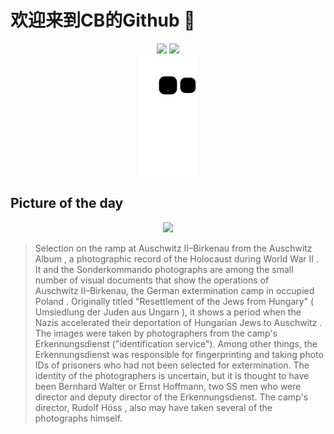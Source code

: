 
# 欢迎来到CB的Github 👋

<div align="center">
  <img height="137px" src="https://github-readme-stats.vercel.app/api?username=SuperCB&show_icons=true&theme=radical" />
  <img height="137px" src="https://github-readme-stats.vercel.app/api/top-langs/?username=SuperCB&hide_title=true&hide_border=true&layout=compact&langs_count=6&text_color=000&icon_color=fff" />
</div>


<div align="center">
    <img src="./contribution-snake/github-contribution-grid-snake.svg" />
</div>



## Picture of the day
<div align="center">
  <img width=400px src="https://upload.wikimedia.org/wikipedia/commons/thumb/1/13/Selection_on_the_ramp_at_Auschwitz-Birkenau%2C_1944_%28Auschwitz_Album%29_1b.jpg/960px-Selection_on_the_ramp_at_Auschwitz-Birkenau%2C_1944_%28Auschwitz_Album%29_1b.jpg" />
</div>

>Selection on the ramp at  Auschwitz II–Birkenau  from the  Auschwitz Album , a  photographic record of the Holocaust  during  World War II . It and the  Sonderkommando  photographs  are among the small number of visual documents that show the operations of Auschwitz II–Birkenau, the German  extermination camp  in  occupied Poland .  Originally titled "Resettlement of the Jews from Hungary" ( Umsiedlung der Juden aus Ungarn ), it shows a period when the Nazis accelerated their   deportation of Hungarian Jews to Auschwitz . The images were taken by photographers from the camp's  Erkennungsdienst  ("identification service"). Among other things, the Erkennungsdienst was responsible for fingerprinting and taking photo IDs of prisoners who had not been selected for extermination. The identity of the photographers is uncertain, but it is thought to have been Bernhard Walter or Ernst Hoffmann, two  SS  men who were director and deputy director of the Erkennungsdienst. The camp's director,  Rudolf Höss , also may have taken several of the photographs himself.


